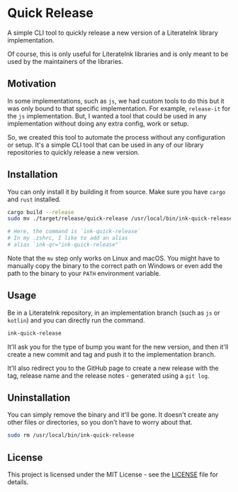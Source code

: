 # Quick Release

A simple CLI tool to quickly release a new version of a LiterateInk library implementation.

Of course, this is only useful for LiterateInk libraries and is only meant to be used by the maintainers of the libraries.

## Motivation

In some implementations, such as `js`, we had custom tools to do this but it was only bound to that specific implementation. For example, `release-it` for the `js` implementation. But, I wanted a tool that could be used in any implementation without doing any extra config, work or setup.

So, we created this tool to automate the process without any configuration or setup. It's a simple CLI tool that can be used in any of our library repositories to quickly release a new version.

## Installation

You can only install it by building it from source.
Make sure you have `cargo` and `rust` installed.

```bash
cargo build --release
sudo mv ./target/release/quick-release /usr/local/bin/ink-quick-release

# Here, the command is `ink-quick-release`
# In my .zshrc, I like to add an alias
# alias `ink-qr="ink-quick-release"`
```

Note that the `mv` step only works on Linux and macOS. You might have to manually copy the binary to the correct path on Windows or even add the path to the binary to your `PATH` environment variable.

## Usage

Be in a LiterateInk repository, in an implementation branch (such as `js` or `kotlin`) and you can directly run the command.

```bash
ink-quick-release
```

It'll ask you for the type of bump you want for the new version, and then it'll create a new commit and tag and push it to the implementation branch.

It'll also redirect you to the GitHub page to create a new release with the tag, release name and the release notes - generated using a `git log`.


## Uninstallation

You can simply remove the binary and it'll be gone.
It doesn't create any other files or directories, so you don't have to worry about that.

```bash
sudo rm /usr/local/bin/ink-quick-release
```

## License

This project is licensed under the MIT License - see the [LICENSE](./LICENSE) file for details.
